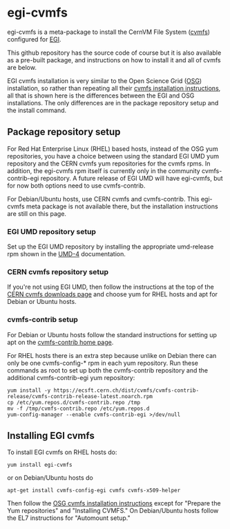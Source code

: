 # egi-cvmfs
egi-cvmfs is a meta-package to install the CernVM File System
([cvmfs](https://cernvm.cern.ch/portal/filesystem)) configured for
[EGI](https://www.egi.eu).

This github repository has the source code of course but it is also
available as a pre-built package, and instructions on how to install it
and all of cvmfs are below.

EGI cvmfs installation is very similar to the Open Science Grid
([OSG](https://opensciencegrid.org)) installation, so rather than
repeating all their
[cvmfs installation instructions](https://opensciencegrid.org/docs/worker-node/install-cvmfs/),
all that is shown here is the differences between the EGI and OSG
installations.  The only differences are in the package repository setup
and the install command.

## Package repository setup

For Red Hat Enterprise Linux (RHEL) based hosts, instead of the OSG yum
repositories, you have a choice between using the standard EGI UMD yum
repository and the CERN cvmfs yum repositories for the cvmfs rpms.  In
addition, the egi-cvmfs rpm itself is currently only in the community
cvmfs-contrib-egi repository.  A future release of EGI UMD will have
egi-cvmfs, but for now both options need to use cvmfs-contrib.

For Debian/Ubuntu hosts, use CERN cvmfs and cvmfs-contrib.  This
egi-cvmfs meta package is not available there, but the installation
instructions are still on this page.

### EGI UMD repository setup

Set up the EGI UMD repository by installing the appropriate umd-release
rpm shown in the
[UMD-4](http://repository.egi.eu/category/umd_releases/distribution/umd-4/)
documentation.

### CERN cvmfs repository setup

If you're not using EGI UMD, then follow the instructions at the top of the
[CERN cvmfs downloads page](https://cernvm.cern.ch/portal/filesystem/downloads)
and choose yum for RHEL hosts and apt for Debian or Ubuntu hosts.

### cvmfs-contrib setup

For Debian or Ubuntu hosts follow the standard instructions for setting up
apt on the [cvmfs-contrib home page](https://cvmfs-contrib.github.io).

For RHEL hosts there is an extra step because unlike on Debian there can
only be one cvmfs-config-* rpm in each yum repository.  Run these
commands as root to set up both the cvmfs-contrib repository and the
additional cvmfs-contrib-egi yum repository:
```
yum install -y https://ecsft.cern.ch/dist/cvmfs/cvmfs-contrib-release/cvmfs-contrib-release-latest.noarch.rpm
cp /etc/yum.repos.d/cvmfs-contrib.repo /tmp
mv -f /tmp/cvmfs-contrib.repo /etc/yum.repos.d
yum-config-manager --enable cvmfs-contrib-egi >/dev/null
```

## Installing EGI cvmfs

To install EGI cvmfs on RHEL hosts do:
```
yum install egi-cvmfs
```
or on Debian/Ubuntu hosts do
```
apt-get install cvmfs-config-egi cvmfs cvmfs-x509-helper
```

Then follow the 
[OSG cvmfs installation instructions](https://opensciencegrid.org/docs/worker-node/install-cvmfs/)
except for "Prepare the Yum repositories" and "Installing CVMFS."
On Debian/Ubuntu hosts follow the EL7 instructions for "Automount setup."
